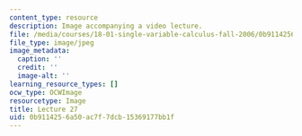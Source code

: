 ```yaml
---
content_type: resource
description: Image accompanying a video lecture.
file: /media/courses/18-01-single-variable-calculus-fall-2006/0b9114256a50ac7f7dcb15369177bb1f_lec27.jpg
file_type: image/jpeg
image_metadata:
  caption: ''
  credit: ''
  image-alt: ''
learning_resource_types: []
ocw_type: OCWImage
resourcetype: Image
title: Lecture 27
uid: 0b911425-6a50-ac7f-7dcb-15369177bb1f
---
```

